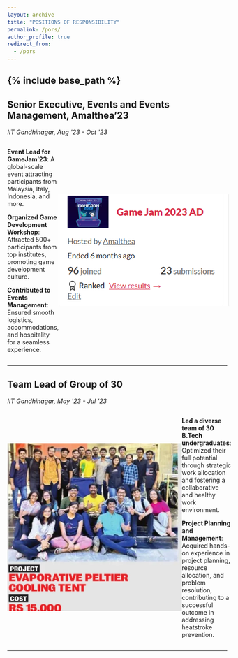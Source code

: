 ```yaml
---
layout: archive
title: "POSITIONS OF RESPONSIBILITY"
permalink: /pors/
author_profile: true
redirect_from:
  - /pors
---
```


{% include base_path %}
-----

## Senior Executive, Events and Events Management, Amalthea’23
_IIT Gandhinagar, Aug '23 - Oct '23_

<div style="display: flex; align-items: center;">
  <div style="flex: 1;">
    <p><strong>Event Lead for GameJam’23</strong>: A global-scale event attracting participants from Malaysia, Italy, Indonesia, and more.</p>
    <p><strong>Organized Game Development Workshop</strong>: Attracted 500+ participants from top institutes, promoting game development culture.</p>
    <p><strong>Contributed to Events Management</strong>: Ensured smooth logistics, accommodations, and hospitality for a seamless experience.</p>
  </div>
  <div style="flex: 1; text-align: right;">
    <img src="https://github.com/Nihar1402-iit/Nihar1402-iit.github.io/blob/master/_pages/Gamejam.png?raw=true" alt="Senior Executive" style="max-width: 400px;">
  </div>
</div>

---

## Team Lead of Group of 30
_IIT Gandhinagar, May '23 - Jul '23_

<div style="display: flex; align-items: center;">
  <div style="flex: 1; text-align: left;">
    <img src="https://github.com/Nihar1402-iit/Nihar1402-iit.github.io/blob/master/_pages/EPCOT2.jpg?raw=true" alt="Team Lead" style="max-width: 400px;">
  </div>
  <div style="flex: 1;">
    <p><strong>Led a diverse team of 30 B.Tech undergraduates</strong>: Optimized their full potential through strategic work allocation and fostering a collaborative and healthy work environment.</p>
    <p><strong>Project Planning and Management</strong>: Acquired hands-on experience in project planning, resource allocation, and problem resolution, contributing to a successful outcome in addressing heatstroke prevention.</p>
  </div>
</div>

---

